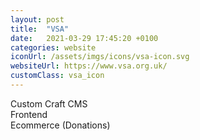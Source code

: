 ```yaml
---
layout: post
title:  "VSA"
date:   2021-03-29 17:45:20 +0100
categories: website
iconUrl: /assets/imgs/icons/vsa-icon.svg 
websiteUrl: https://www.vsa.org.uk/
customClass: vsa_icon
---
```


Custom Craft CMS<br>
Frontend<br>
Ecommerce (Donations)